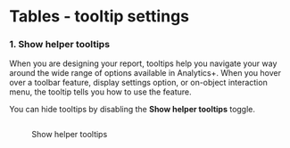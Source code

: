 # Tables - tooltip settings

### 1. **Show helper tooltips** <a href="#id-3.-show-helper-tooltips" id="id-3.-show-helper-tooltips"></a>

When you are designing your report, tooltips help you navigate your way around the wide range of options available in Analytics+. When you hover over a toolbar feature, display settings option, or on-object interaction menu, the tooltip tells you how to use the feature.

You can hide tooltips by disabling the **Show helper tooltips** toggle.

<figure><img src="../../../../.gitbook/assets/image (63).png" alt=""><figcaption><p>Show helper tooltips</p></figcaption></figure>
